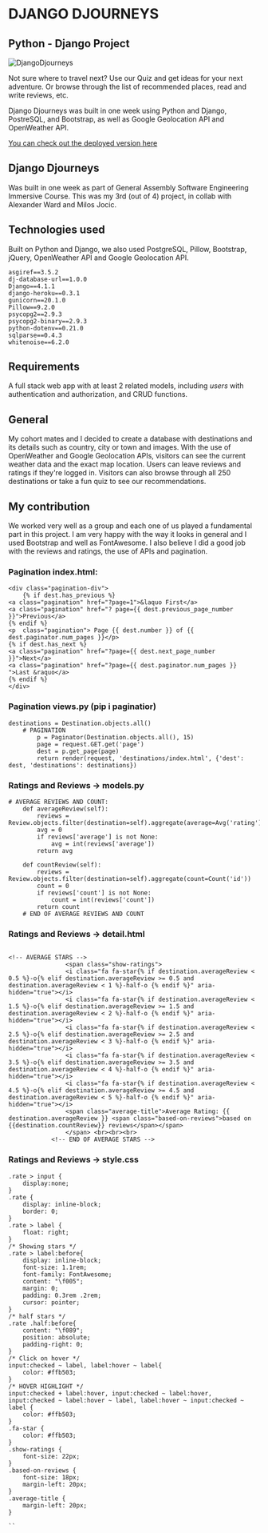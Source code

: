 # DJANGO DJOURNEYS

## Python - Django Project

![DjangoDjourneys](https://user-images.githubusercontent.com/93624439/199771948-bca01777-3709-4f18-a833-15002177c5f9.gif)

Not sure where to travel next? Use our Quiz and get ideas for your next adventure. Or browse through the list of recommended places, read and write reviews, etc.

Django Djourneys was built in one week using Python and Django, PostreSQL, and Bootstrap, as well as Google Geolocation API and OpenWeather API.

[You can check out the deployed version here](https://djangodjourney.herokuapp.com) 

## Django Djourneys
Was built in one week as part of General Assembly Software Engineering Immersive Course. This was my 3rd (out of 4) project, in collab with Alexander Ward and Milos Jocic.

## Technologies used
Built on Python and Django, we also used PostgreSQL, Pillow, Bootstrap, jQuery, OpenWeather API and Google Geolocation API.

```
asgiref==3.5.2
dj-database-url==1.0.0
Django==4.1.1
django-heroku==0.3.1
gunicorn==20.1.0
Pillow==9.2.0
psycopg2==2.9.3
psycopg2-binary==2.9.3
python-dotenv==0.21.0
sqlparse==0.4.3
whitenoise==6.2.0
```


## Requirements 
A full stack web app with at least 2 related models, including *users* with authentication and authorization, and CRUD functions.

## General
My cohort mates and I decided to create a database with destinations and its details such as country, city or town and images. With the use of OpenWeather and Google Geolocation APIs, visitors can see the current weather data and the exact map location. Users can leave reviews and ratings if they're logged in. Visitors can also browse through all 250 destinations or take a fun quiz to see our recommendations.

## My contribution
We worked very well as a group and each one of us played a fundamental part in this project. I am very happy with the way it looks in general and I used Bootstrap and well as FontAwesome. I also believe I did a good job with the reviews and ratings, the use of APIs and pagination.

### Pagination index.html:
```
<div class="pagination-div">
    {% if dest.has_previous %}
<a class="pagination" href="?page=1">&laquo First</a>
<a class="pagination" href="? page={{ dest.previous_page_number }}">Previous</a>
{% endif %}
<p  class="pagination"> Page {{ dest.number }} of {{ dest.paginator.num_pages }}</p>
{% if dest.has_next %}
<a class="pagination" href="?page={{ dest.next_page_number }}">Next</a>
<a class="pagination" href="?page={{ dest.paginator.num_pages }} ">Last &raquo</a>
{% endif %}
</div>
```
### Pagination views.py (pip i paginatior)
```
destinations = Destination.objects.all()
    # PAGINATION
        p = Paginator(Destination.objects.all(), 15)
        page = request.GET.get('page')
        dest = p.get_page(page)
        return render(request, 'destinations/index.html', {'dest': dest, 'destinations': destinations})
```

### Ratings and Reviews -> models.py

```
# AVERAGE REVIEWS AND COUNT:
    def averageReview(self):
        reviews = Review.objects.filter(destination=self).aggregate(average=Avg('rating'))
        avg = 0
        if reviews['average'] is not None:
            avg = int(reviews['average'])
        return avg

    def countReview(self):
        reviews = Review.objects.filter(destination=self).aggregate(count=Count('id'))
        count = 0
        if reviews['count'] is not None:
            count = int(reviews['count'])
        return count
    # END OF AVERAGE REVIEWS AND COUNT
```

### Ratings and Reviews -> detail.html
```

<!-- AVERAGE STARS -->
                <span class="show-ratings">
                <i class="fa fa-star{% if destination.averageReview < 0.5 %}-o{% elif destination.averageReview >= 0.5 and destination.averageReview < 1 %}-half-o {% endif %}" aria-hidden="true"></i>
                <i class="fa fa-star{% if destination.averageReview < 1.5 %}-o{% elif destination.averageReview >= 1.5 and destination.averageReview < 2 %}-half-o {% endif %}" aria-hidden="true"></i>
                <i class="fa fa-star{% if destination.averageReview < 2.5 %}-o{% elif destination.averageReview >= 2.5 and destination.averageReview < 3 %}-half-o {% endif %}" aria-hidden="true"></i>
                <i class="fa fa-star{% if destination.averageReview < 3.5 %}-o{% elif destination.averageReview >= 3.5 and destination.averageReview < 4 %}-half-o {% endif %}" aria-hidden="true"></i>
                <i class="fa fa-star{% if destination.averageReview < 4.5 %}-o{% elif destination.averageReview >= 4.5 and destination.averageReview < 5 %}-half-o {% endif %}" aria-hidden="true"></i>
                <span class="average-title">Average Rating: {{ destination.averageReview }} <span class="based-on-reviews">based on {{destination.countReview}} reviews</span></span>
                </span> <br><br><br>
            <!-- END OF AVERAGE STARS -->
```

### Ratings and Reviews -> style.css
```
.rate > input {
    display:none;
}
.rate {
    display: inline-block;
    border: 0;
}
.rate > label {
    float: right;
}
/* Showing stars */
.rate > label:before{
    display: inline-block;
    font-size: 1.1rem;
    font-family: FontAwesome;
    content: "\f005";
    margin: 0;
    padding: 0.3rem .2rem;
    cursor: pointer;
}
/* half stars */
.rate .half:before{
    content: "\f089";
    position: absolute;
    padding-right: 0;
}
/* Click on hover */
input:checked ~ label, label:hover ~ label{
    color: #ffb503;
}
/* HOVER HIGHLIGHT */ 
input:checked + label:hover, input:checked ~ label:hover, input:checked ~ label:hover ~ label, label:hover ~ input:checked ~ label {
    color: #ffb503;
}
.fa-star {
    color: #ffb503;
}
.show-ratings {
    font-size: 22px;
}
.based-on-reviews {
    font-size: 18px;
    margin-left: 20px;
}
.average-title {
    margin-left: 20px;
}

``








